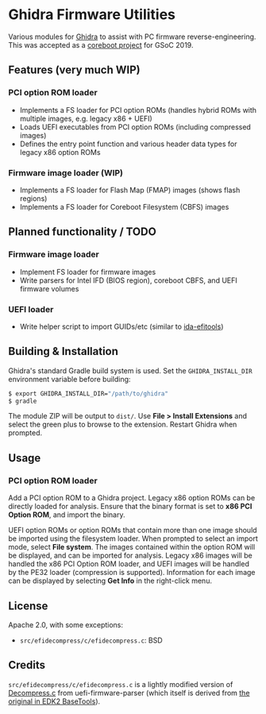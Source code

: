 Ghidra Firmware Utilities
=========================

Various modules for [Ghidra][1] to assist with PC firmware reverse-engineering.
This was accepted as a [coreboot project][2] for GSoC 2019.

## Features (very much WIP)
### PCI option ROM loader
 - Implements a FS loader for PCI option ROMs (handles hybrid ROMs with
   multiple images, e.g. legacy x86 + UEFI)
 - Loads UEFI executables from PCI option ROMs (including compressed images)
 - Defines the entry point function and various header data types for legacy
   x86 option ROMs

### Firmware image loader (WIP)
 - Implements a FS loader for Flash Map (FMAP) images (shows flash regions)
 - Implements a FS loader for Coreboot Filesystem (CBFS) images

## Planned functionality / TODO
### Firmware image loader
 - Implement FS loader for firmware images
 - Write parsers for Intel IFD (BIOS region), coreboot CBFS, and UEFI firmware
   volumes

### UEFI loader
 - Write helper script to import GUIDs/etc (similar to [ida-efitools][3])

## Building & Installation

Ghidra's standard Gradle build system is used. Set the `GHIDRA_INSTALL_DIR`
environment variable before building:

```bash
$ export GHIDRA_INSTALL_DIR="/path/to/ghidra"
$ gradle
```

The module ZIP will be output to `dist/`. Use **File > Install Extensions** and
select the green plus to browse to the extension. Restart Ghidra when prompted.

## Usage
### PCI option ROM loader
Add a PCI option ROM to a Ghidra project. Legacy x86 option ROMs can be
directly loaded for analysis. Ensure that the binary format is set to
**x86 PCI Option ROM**, and import the binary.

UEFI option ROMs or option ROMs that contain more than one image should be
imported using the filesystem loader. When prompted to select an import mode,
select **File system**. The images contained within the option ROM will be
displayed, and can be imported for analysis. Legacy x86 images will be handled
the x86 PCI Option ROM loader, and UEFI images will be handled by the PE32
loader (compression is supported). Information for each image can be displayed
by selecting **Get Info** in the right-click menu.

## License
Apache 2.0, with some exceptions:

 - `src/efidecompress/c/efidecompress.c`: BSD

## Credits
`src/efidecompress/c/efidecompress.c` is a lightly modified version of
[Decompress.c][4] from uefi-firmware-parser (which itself is derived from
[the original in EDK2 BaseTools][5]).

[1]: https://ghidra-sre.org/
[2]: https://summerofcode.withgoogle.com/projects/#6413737605464064
[3]: https://github.com/danse-macabre/ida-efitools
[4]: https://github.com/theopolis/uefi-firmware-parser/blob/21106baf019db9dcd046a3c01ee7b32212de45a5/uefi_firmware/compression/Tiano/Decompress.c
[5]: https://github.com/tianocore/edk2/blob/2e351cbe8e190271b3716284fc1076551d005472/BaseTools/Source/C/Common/Decompress.c
